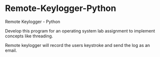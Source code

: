 # Remote-Keylogger-Python
Remote Keylogger - Python

Develop this program for an operating system lab assignment to implement concepts like threading.

Remote keylogger will record the users keystroke and send the log as an email.
